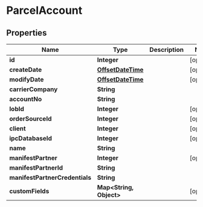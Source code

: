 
# ParcelAccount

## Properties
Name | Type | Description | Notes
------------ | ------------- | ------------- | -------------
**id** | **Integer** |  |  [optional]
**createDate** | [**OffsetDateTime**](OffsetDateTime.md) |  |  [optional]
**modifyDate** | [**OffsetDateTime**](OffsetDateTime.md) |  |  [optional]
**carrierCompany** | **String** |  | 
**accountNo** | **String** |  | 
**lobId** | **Integer** |  |  [optional]
**orderSourceId** | **Integer** |  |  [optional]
**client** | **Integer** |  |  [optional]
**ipcDatabaseId** | **Integer** |  |  [optional]
**name** | **String** |  | 
**manifestPartner** | **Integer** |  |  [optional]
**manifestPartnerId** | **String** |  | 
**manifestPartnerCredentials** | **String** |  | 
**customFields** | **Map&lt;String, Object&gt;** |  |  [optional]



